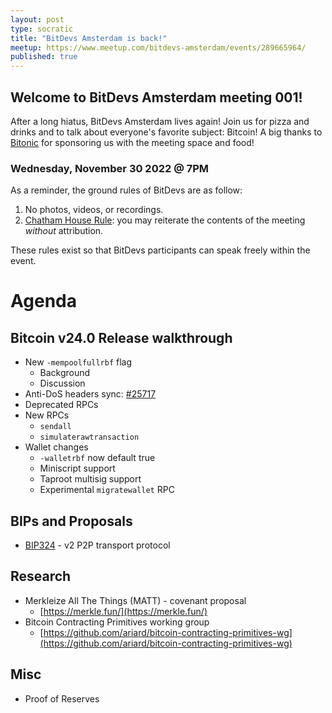 ```yaml
---
layout: post
type: socratic
title: "BitDevs Amsterdam is back!"
meetup: https://www.meetup.com/bitdevs-amsterdam/events/289665964/ 
published: true
---
```


## Welcome to BitDevs Amsterdam meeting 001!

After a long hiatus, BitDevs Amsterdam lives again! Join us for pizza and drinks and to talk about everyone's favorite subject: Bitcoin! A big thanks to [Bitonic](https://bitonic.nl/) for sponsoring us with the meeting space and food!

### Wednesday, November 30 2022 @ 7PM

As a reminder, the ground rules of BitDevs are as follow:

1. No photos, videos, or recordings.
1. [Chatham House Rule](https://en.wikipedia.org/wiki/Chatham_House_Rule): you may
   reiterate the contents of the meeting *without* attribution.

These rules exist so that BitDevs participants can speak freely
within the event.

# Agenda

## Bitcoin v24.0 Release walkthrough

* New `-mempoolfullrbf` flag
  * Background
  * Discussion
* Anti-DoS headers sync: [#25717](https://github.com/bitcoin/bitcoin/pull/25717)
* Deprecated RPCs
* New RPCs
  * `sendall`
  * `simulaterawtransaction`
* Wallet changes
  * `-walletrbf` now default true
  * Miniscript support
  * Taproot multisig support
  * Experimental `migratewallet` RPC

## BIPs and Proposals
* [BIP324](https://github.com/bitcoin/bips/pull/1378) - v2 P2P transport protocol

## Research
* Merkleize All The Things (MATT) - covenant proposal
  * [https://merkle.fun/](https://merkle.fun/)
* Bitcoin Contracting Primitives working group
  * [https://github.com/ariard/bitcoin-contracting-primitives-wg](https://github.com/ariard/bitcoin-contracting-primitives-wg)

## Misc

* Proof of Reserves
